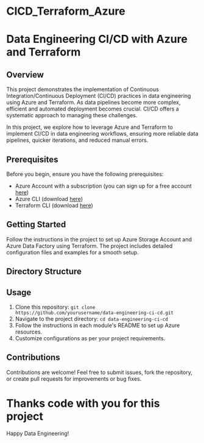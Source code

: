 # CICD_Terraform_Azure

# Data Engineering CI/CD with Azure and Terraform

## Overview
This project demonstrates the implementation of Continuous Integration/Continuous Deployment (CI/CD) practices in data engineering using Azure and Terraform. As data pipelines become more complex, efficient and automated deployment becomes crucial. CI/CD offers a systematic approach to managing these challenges.

In this project, we explore how to leverage Azure and Terraform to implement CI/CD in data engineering workflows, ensuring more reliable data pipelines, quicker iterations, and reduced manual errors.

## Prerequisites
Before you begin, ensure you have the following prerequisites:

- Azure Account with a subscription (you can sign up for a free account [here](https://azure.com/free))
- Azure CLI (download [here](https://aka.ms/azure-cli))
- Terraform CLI (download [here](https://www.terraform.io/downloads.html))

## Getting Started
Follow the instructions in the project to set up Azure Storage Account and Azure Data Factory using Terraform. The project includes detailed configuration files and examples for a smooth setup.

## Directory Structure

## Usage
1. Clone this repository: `git clone https://github.com/yourusername/data-engineering-ci-cd.git`
2. Navigate to the project directory: `cd data-engineering-ci-cd`
3. Follow the instructions in each module's README to set up Azure resources.
4. Customize configurations as per your project requirements.

## Contributions
Contributions are welcome! Feel free to submit issues, fork the repository, or create pull requests for improvements or bug fixes.

# Thanks code with you for this project


Happy Data Engineering!
